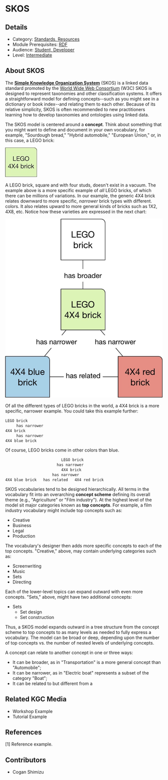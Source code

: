 # SKOS
## Details
* Category: [Standards, Resources](../categories/Standards,_Resources.md)
* Module Prerequisites: [RDF](../modules/RDF.md)
* Audience: [Student, Developer](../audiences/Student,_Developer.md)
* Level: [Intermediate](../levels/Intermediate.md)

## About SKOS
The [**Simple Knowledge Organization System**](https://www.w3.org/2004/02/skos/) (SKOS) is a linked data standard promoted by the [World Wide Web Consortium](https://www.w3.org) (W3C) SKOS is designed to represent taxonomies and other classification systems. It offers a straightforward model for defining concepts--such as you might see in a dictionary or book index--and relating them to each other. Because of its relative simplicity, SKOS is often recommended to new practitioners learning how to develop taxonomies and ontologies using linked data.

The SKOS model is centered around a **concept**. Think about something that you might want to define and document in your own vocabulary, for example, "Sourdough bread," "Hybrid automobile," "European Union," or, in this case, a LEGO brick:


![LegoBrick1](images/legobrick4401.JPG)

A LEGO brick, square and with four studs, doesn't exist in a vacuum. The example above is a more specific example of *all* LEGO bricks, of which there can be millions of variations. In our example, the generic 4X4 brick relates downward to more specific, _narrower_ brick types with different. colors. It also relates upward to more general kinds of bricks such as 1X2, 4X8, etc. Notice how these varieties are expressed in the next chart:

![LegoBrick1](images/legobrick4402.JPG)

Of all the different types of LEGO bricks in the world, a 4X4 brick is a more specific, narrower example. You could take this example further:

    LEGO brick
         has narrower
    4X4 brick
         has narrower
    4X4 blue brick

Of course, LEGO bricks come in other colors than blue. 

                             LEGO brick
                           has narrower
                             4X4 brick
                         has narrower
    4X4 blue brick   has related   4X4 red brick
    
SKOS vocabularies tend to be designed hierarchically. All terms in the vocabulary fit into an overarching **concept scheme** defining its overall theme (e.g.,  "Agriculture" or "Film industry"). At the highest level of the model sit major categories known as **top concepts**. For example, a film industry vocabulary might include top concepts such as:

* Creative
* Business
* Legal
* Production

The vocabulary's designer then adds more specific concepts to each of the top concepts. "Creative," above, may contain underlying categories such as:

* Screenwriting
* Music
* Sets
* Directing

Each of the lower-level topics can expand outward with even more concepts. "Sets," above, might have two additional concepts:

* Sets
	* Set design
	* Set construction

Thus, a SKOS model expands outward in a tree structure from the concept scheme to top concepts to as many levels as needed to fully express a vocabulary. The model can be broad or deep, depending upon the number of top concepts vs. the number of nested levels of underlying concepts.

A concept can relate to another concept in one or three ways:

* It can be broader, as in "Transportation" is a more general concept than "Automobile";
* It can be narrower, as in "Electric boat" represents a subset of the category "Boat";
* It can be related to but different from a 

## Related KGC Media
* Workshop Example
* Tutorial Example

## References
[1] Reference example.

## Contributors
* Cogan Shimizu
